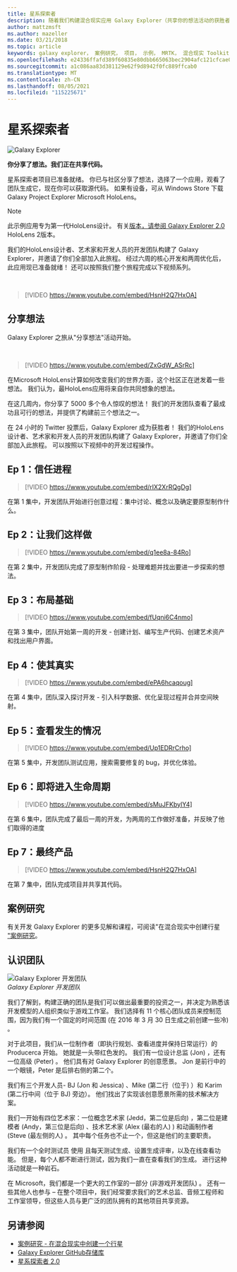 ```yaml
---
title: 星系探索者
description: 随着我们构建混合现实应用 Galaxy Explorer（共享你的想法活动的获胜者）的一起操作。
author: mattzmsft
ms.author: mazeller
ms.date: 03/21/2018
ms.topic: article
keywords: galaxy explorer， 案例研究， 项目， 示例， MRTK， 混合现实 Toolkit， Unity， 示例应用， 示例应用， 开源， Microsoft Store， HoloLens， 混合现实头戴显示设备， Windows 混合现实头戴显示设备， 虚拟现实头戴显示设备
ms.openlocfilehash: e24336ffafd389f60835e80dbb665063bec2904afc121cfcae0f2c9d2b70dd2f
ms.sourcegitcommit: a1c086aa83d381129e62f9d8942f0fc889ffcab0
ms.translationtype: MT
ms.contentlocale: zh-CN
ms.lasthandoff: 08/05/2021
ms.locfileid: "115225671"
---
```

# <a name="galaxy-explorer"></a>星系探索者
![Galaxy Explorer](../images/HTK_GalaxyExplorer.jpg)

**你分享了想法。我们正在共享代码。**

星系探索者项目已准备就绪。 你已与社区分享了想法，选择了一个应用，观看了团队生成它，现在你可以获取源代码。 如果有设备，可从 Windows Store 下载 Galaxy Project Explorer Microsoft HoloLens。

>[!NOTE]
>此示例应用专为第一代HoloLens设计。 有关[版本，请参阅 Galaxy Explorer 2.0](galaxy-explorer-update.md) HoloLens 2版本。

我们的HoloLens设计者、艺术家[](galaxy-explorer.md#meet-the-team)和开发人员的开发团队构建了 Galaxy Explorer，并邀请了你们全部加入此旅程。 经过六周的核心开发和两周优化后，此应用现已准备就绪！ 还可以按照我们整个旅程完成以下视频系列。

<br>

>[!VIDEO https://www.youtube.com/embed/HsnH2Q7HxOA]

## <a name="share-your-idea"></a>分享想法

Galaxy Explorer 之旅从"分享想法"活动开始。

<br>

>[!VIDEO https://www.youtube.com/embed/ZxGdW_ASrRc]

在Microsoft HoloLens计算如何改变我们的世界方面，这个社区正在迸发着一些想法。 我们认为，最HoloLens应用将来自你共同想象的想法。

在这几周内，你分享了 5000 多个令人惊叹的想法！ 我们的开发团队查看了最成功且可行的想法，并提供了构建前三个想法之一。

在 24 小时的 Twitter 投票后，Galaxy Explorer 成为获胜者！ 我们的HoloLens设计者、艺术家和开发人员的开发团队构建了 Galaxy Explorer，并邀请了你们全部加入此旅程。 可以按照以下视频中的开发过程操作。

## <a name="ep-1-trust-the-process"></a>Ep 1：信任进程

>[!VIDEO https://www.youtube.com/embed/rIX2XrRQgDg]

在第 1 集中，开发团队开始进行创意过程：集中讨论、概念以及确定要原型制作什么。

## <a name="ep-2-lets-do-this"></a>Ep 2：让我们这样做

>[!VIDEO https://www.youtube.com/embed/q1ee8a-84Ro]

在第 2 集中，开发团队完成了原型制作阶段 - 处理难题并找出要进一步探索的想法。

## <a name="ep-3-laying-foundations"></a>Ep 3：布局基础

>[!VIDEO https://www.youtube.com/embed/fUqni6C4nmo]

在第 3 集中，团队开始第一周的开发 - 创建计划、编写生产代码、创建艺术资产和找出用户界面。

## <a name="ep-4-make-it-real"></a>Ep 4：使其真实

>[!VIDEO https://www.youtube.com/embed/ePA6hcaqoug]

在第 4 集中，团队深入探讨开发 - 引入科学数据、优化呈现过程并合并空间映射。

## <a name="ep-5-see-what-happens"></a>Ep 5：查看发生的情况

>[!VIDEO https://www.youtube.com/embed/Up1EDRrCrho]

在第 5 集中，开发团队测试应用，搜索需要修复的 bug，并优化体验。

## <a name="ep-6-coming-to-life"></a>Ep 6：即将进入生命周期

>[!VIDEO https://www.youtube.com/embed/sMuJFKbylY4]

在第 6 集中，团队完成了最后一周的开发，为两周的工作做好准备，并反映了他们取得的进度

## <a name="ep-7-the-final-product"></a>Ep 7：最终产品

>[!VIDEO https://www.youtube.com/embed/HsnH2Q7HxOA]

在第 7 集中，团队完成项目并共享其代码。

## <a name="case-study"></a>案例研究

有关开发 Galaxy Explorer 的更多见解和课程，可阅读"在混合现实中创建行星 ["案例研究](../../out-of-scope/case-study-creating-a-galaxy-in-mixed-reality.md)。

## <a name="meet-the-team"></a>认识团队

![Galaxy Explorer 开发团队](images/syiteampic.jpg)<br>
*Galaxy Explorer 开发团队*

我们了解到，构建正确的团队是我们可以做出最重要的投资之一，并决定为熟悉该开发模型的人组织类似于游戏工作室。 我们选择有 11 个核心团队成员来控制范围，因为我们有一个固定的时间范围 (在 2016 年 3 月 30 日生成之前创建一些冷) 。

对于此项目，我们从一位制作者（即执行规划、查看进度并保持日常运行）的 Producerca 开始。 她就是一头带红色发的。 我们有一位设计总监 (Jon) ，还有一位高级 (Peter) 。 他们具有对 Galaxy Explorer 的创意愿景。 Jon 是前行中的一个眼镜，Peter 是后排右侧的第二个。

我们有三个开发人员- BJ (Jon 和 Jessica) 、Mike (第二行（位于) ）和 Karim (第二行中间（位于 BJ) 旁边）。 他们找出了实现该创意愿景所需的技术解决方案。

我们一开始有四位艺术家：一位概念艺术家 (Jedd，第二位是后向) ，第二位是建模者 (Andy，第三位是后向) 、技术艺术家 (Alex (最右的人) ) 和动画制作者 (Steve (最左侧的人) 。 其中每个任务也不止一个，但这是他们的主要职责。

我们有一个全时测试员 使用 且每天测试生成、设置生成评审，以及在线查看功能。 但是，每个人都不断进行测试，因为我们一直在查看我们的生成。 进行这种活动就是一种岩石。

在 Microsoft，我们都是一个更大的工作室的一部分 (非游戏开发团队) 。 还有一些其他人也参与 – 在整个项目中，我们经常要求我们的艺术总监、音频工程师和工作室领导，但这些人员与更广泛的团队拥有的其他项目共享资源。

## <a name="see-also"></a>另请参阅
* [案例研究 - 在混合现实中创建一个行星](../../out-of-scope/case-study-creating-a-galaxy-in-mixed-reality.md)
* [Galaxy Explorer GitHub存储库](https://github.com/Microsoft/GalaxyExplorer)
* [星系探索者 2.0](galaxy-explorer-update.md)
